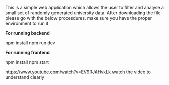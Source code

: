 This is a simple web application which allows the user to filter and analyse a small set of randomly generated university data.
After downloading the file please go with the below procesdures.
make sure you have the proper environment to run it

**For running backend**

npm install
npm run dev

**For running frontend**

npm install
npm start

https://www.youtube.com/watch?v=EV9RJAHvkLk watch the video to understand clearly
